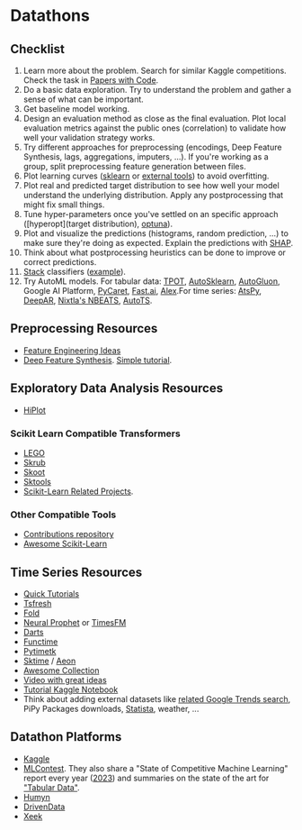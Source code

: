 # Datathons

## Checklist

1. Learn more about the problem. Search for similar Kaggle competitions. Check the task in [Papers with Code](https://paperswithcode.com/).
2. Do a basic data exploration. Try to understand the problem and gather a sense of what can be important.
3. Get baseline model working.
4. Design an evaluation method as close as the final evaluation. Plot local evaluation metrics against the public ones (correlation) to validate how well your validation strategy works.
5. Try different approaches for preprocessing (encodings, Deep Feature Synthesis, lags, aggregations, imputers, ...). If you're working as a group, split preprocessing feature generation between files.
6. Plot learning curves ([sklearn](https://scikit-learn.org/stable/modules/learning_curve.html) or [external tools](https://github.com/reiinakano/scikit-plot)) to avoid overfitting.
7. Plot real and predicted target distribution to see how well your model understand the underlying distribution. Apply any postprocessing that might fix small things.
8. Tune hyper-parameters once you've settled on an specific approach ([hyperopt](target distribution), [optuna](https://optuna.readthedocs.io/)).
9. Plot and visualize the predictions (histograms, random prediction, ...) to make sure they're doing as expected. Explain the predictions with [SHAP](https://github.com/slundberg/shap).
10. Think about what postprocessing heuristics can be done to improve or correct predictions.
11. [Stack](https://scikit-learn.org/stable/auto_examples/ensemble/plot_stack_predictors.html) classifiers ([example](https://www.kaggle.com/couyang/featuretools-sklearn-pipeline#ML-Pipeline)).
12. Try AutoML models. For tabular data: [TPOT](https://github.com/EpistasisLab/tpot), [AutoSklearn](https://github.com/automl/auto-sklearn), [AutoGluon](https://auto.gluon.ai/stable/index.html), Google AI Platform, [PyCaret](https://github.com/pycaret/pycaret), [Fast.ai](https://docs.fast.ai/), [Alex](https://github.com/Alex-Lekov/AutoML_Alex).For time series: [AtsPy](https://github.com/firmai/atspy), [DeepAR](https://docs.aws.amazon.com/forecast/latest/dg/aws-forecast-recipe-deeparplus.html), [Nixtla's NBEATS](https://nixtlaverse.nixtla.io/neuralforecast/models.nbeats.html), [AutoTS](https://github.com/winedarksea/AutoTS).

## Preprocessing Resources

- [Feature Engineering Ideas](https://github.com/aikho/awesome-feature-engineering)
- [Deep Feature Synthesis](https://featuretools.alteryx.com/en/stable/getting_started/afe.html). [Simple tutorial](https://www.kaggle.com/willkoehrsen/automated-feature-engineering-basics).

## Exploratory Data Analysis Resources

- [HiPlot](https://facebookresearch.github.io/hiplot/)

### Scikit Learn Compatible Transformers

- [LEGO](https://github.com/koaning/scikit-lego)
- [Skrub](https://github.com/skrub-data/skrub)
- [Skoot](https://github.com/tgsmith61591/skoot)
- [Sktools](https://github.com/david26694/sktools)
- [Scikit-Learn Related Projects](https://scikit-learn.org/stable/related_projects.html).

### Other Compatible Tools

- [Contributions repository](https://github.com/scikit-learn-contrib)
- [Awesome Scikit-Learn](https://github.com/fkromer/awesome-scikit-learn)

## Time Series Resources

- [Quick Tutorials](https://www.kaggle.com/c/jane-street-market-prediction/discussion/198951)
- [Tsfresh](https://tsfresh.readthedocs.io/en/latest/)
- [Fold](https://github.com/dream-faster/fold)
- [Neural Prophet](https://neuralprophet.com/) or [TimesFM](https://github.com/google-research/timesfm)
- [Darts](https://github.com/unit8co/darts)
- [Functime](https://docs.functime.ai/)
- [Pytimetk](https://github.com/business-science/pytimetk)
- [Sktime](https://github.com/alan-turing-institute/sktime) / [Aeon](https://github.com/aeon-toolkit/aeon)
- [Awesome Collection](https://github.com/MaxBenChrist/awesome_time_series_in_python)
- [Video with great ideas](https://www.youtube.com/watch?v=9QtL7m3YS9I)
- [Tutorial Kaggle Notebook](https://www.kaggle.com/code/tumpanjawat/s3e19-course-eda-fe-lightgbm)
- Think about adding external datasets like [related Google Trends search](https://trends.google.com/trends/), PiPy Packages downloads, [Statista](https://www.statista.com/), weather, ...

## Datathon Platforms

- [Kaggle](https://www.kaggle.com/competitions)
- [MLContest](https://mlcontests.com/). They also share a "State of Competitive Machine Learning" report every year ([2023](https://mlcontests.com/state-of-competitive-machine-learning-2023)) and summaries on the state of the art for ["Tabular Data"](https://mlcontests.com/tabular-data/).
- [Humyn](https://app.humyn.ai/)
- [DrivenData](https://www.drivendata.org/competitions/)
- [Xeek](https://xeek.ai/challenges)
